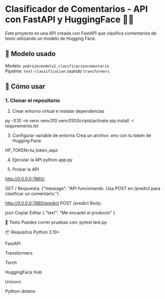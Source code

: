 # Clasificador de Comentarios - API con FastAPI y HuggingFace 🤖🚀

Este proyecto es una API creada con FastAPI que clasifica comentarios de texto utilizando un modelo de Hugging Face.

## 🧠 Modelo usado
Modelo: `pedrojm/modelv2_clasificacioncomentario`  
Pipeline: `text-classification` usando `transformers`

## 🚀 Cómo usar

### 1. Clonar el repositorio

2. Crear entorno virtual e instalar dependencias

py -3.10 -m venv venv310
venv310\Scripts\activate
pip install -r requirements.txt

3. Configurar variable de entorno
Crea un archivo .env con tu token de Hugging Face:

HF_TOKEN=tu_token_aqui

4. Ejecutar la API
python app.py

5. Probar la API

http://0.0.0.0:7860/  

GET /
Respuesta: {"message": "API funcionando. Usa POST en /predict para clasificar un comentario."}

http://0.0.0.0:7860/predict 
POST /predict
Body:

json
Copiar
Editar
{
  "text": "Me encantó el producto"
}

🧪 Tests
Puedes correr pruebas con:
pytest test.py



📦 Requisitos
Python 3.10+

FastAPI

Transformers

Torch

HuggingFace Hub

Uvicorn

Python-dotenv